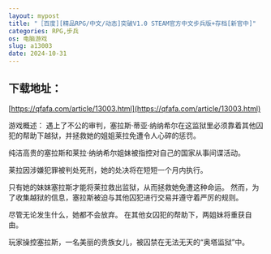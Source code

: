 ```yaml
---
layout: mypost
title: "［百度][精品RPG/中文/动态]突破V1.0 STEAM官方中文步兵版+存档[新官中]"
categories: RPG,步兵
os: 电脑游戏
slug: a13003
date: 2024-10-31
---
```


## 下载地址：

[https://qfafa.com/article/13003.html](https://qfafa.com/article/13003.html)

游戏概述：
遇上了不公的审判，塞拉斯·蒂亚·纳纳希尔在这监狱里必须靠着其他囚犯的帮助下越狱，并拯救她的姐姐莱拉免遭令人心碎的惩罚。
 
纯洁高贵的塞拉斯和莱拉·纳纳希尔姐妹被指控对自己的国家从事间谍活动。

莱拉因涉嫌犯罪被判处死刑，她的处决将在短短一个月内执行。

只有她的妹妹塞拉斯才能将莱拉救出监狱，从而拯救她免遭这种命运。
然而，为了收集越狱的信息，塞拉斯被迫与其他囚犯进行交易并遵守着严厉的规则。

尽管无论发生什么，她都不会放弃。
在其他女囚犯的帮助下，两姐妹将重获自由。
 
 
 
 
 
 
 
 
 
玩家操控塞拉斯，一名美丽的贵族女儿，被囚禁在无法无天的“奥塔监狱”中。